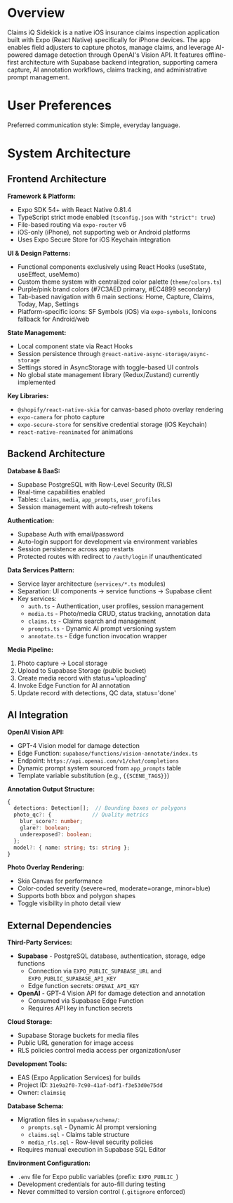 # Overview

Claims iQ Sidekick is a native iOS insurance claims inspection application built with Expo (React Native) specifically for iPhone devices. The app enables field adjusters to capture photos, manage claims, and leverage AI-powered damage detection through OpenAI's Vision API. It features offline-first architecture with Supabase backend integration, supporting camera capture, AI annotation workflows, claims tracking, and administrative prompt management.

# User Preferences

Preferred communication style: Simple, everyday language.

# System Architecture

## Frontend Architecture

**Framework & Platform:**
- Expo SDK 54+ with React Native 0.81.4
- TypeScript strict mode enabled (`tsconfig.json` with `"strict": true`)
- File-based routing via `expo-router` v6
- iOS-only (iPhone), not supporting web or Android platforms
- Uses Expo Secure Store for iOS Keychain integration

**UI & Design Patterns:**
- Functional components exclusively using React Hooks (useState, useEffect, useMemo)
- Custom theme system with centralized color palette (`theme/colors.ts`)
- Purple/pink brand colors (#7C3AED primary, #EC4899 secondary)
- Tab-based navigation with 6 main sections: Home, Capture, Claims, Today, Map, Settings
- Platform-specific icons: SF Symbols (iOS) via `expo-symbols`, Ionicons fallback for Android/web

**State Management:**
- Local component state via React Hooks
- Session persistence through `@react-native-async-storage/async-storage`
- Settings stored in AsyncStorage with toggle-based UI controls
- No global state management library (Redux/Zustand) currently implemented

**Key Libraries:**
- `@shopify/react-native-skia` for canvas-based photo overlay rendering
- `expo-camera` for photo capture
- `expo-secure-store` for sensitive credential storage (iOS Keychain)
- `react-native-reanimated` for animations

## Backend Architecture

**Database & BaaS:**
- Supabase PostgreSQL with Row-Level Security (RLS)
- Real-time capabilities enabled
- Tables: `claims`, `media`, `app_prompts`, `user_profiles`
- Session management with auto-refresh tokens

**Authentication:**
- Supabase Auth with email/password
- Auto-login support for development via environment variables
- Session persistence across app restarts
- Protected routes with redirect to `/auth/login` if unauthenticated

**Data Services Pattern:**
- Service layer architecture (`services/*.ts` modules)
- Separation: UI components → service functions → Supabase client
- Key services:
  - `auth.ts` - Authentication, user profiles, session management
  - `media.ts` - Photo/media CRUD, status tracking, annotation data
  - `claims.ts` - Claims search and management
  - `prompts.ts` - Dynamic AI prompt versioning system
  - `annotate.ts` - Edge function invocation wrapper

**Media Pipeline:**
1. Photo capture → Local storage
2. Upload to Supabase Storage (public bucket)
3. Create media record with status='uploading'
4. Invoke Edge Function for AI annotation
5. Update record with detections, QC data, status='done'

## AI Integration

**OpenAI Vision API:**
- GPT-4 Vision model for damage detection
- Edge Function: `supabase/functions/vision-annotate/index.ts`
- Endpoint: `https://api.openai.com/v1/chat/completions`
- Dynamic prompt system sourced from `app_prompts` table
- Template variable substitution (e.g., `{{SCENE_TAGS}}`)

**Annotation Output Structure:**
```typescript
{
  detections: Detection[];  // Bounding boxes or polygons
  photo_qc?: {             // Quality metrics
    blur_score?: number;
    glare?: boolean;
    underexposed?: boolean;
  };
  model?: { name: string; ts: string };
}
```

**Photo Overlay Rendering:**
- Skia Canvas for performance
- Color-coded severity (severe=red, moderate=orange, minor=blue)
- Supports both bbox and polygon shapes
- Toggle visibility in photo detail view

## External Dependencies

**Third-Party Services:**
- **Supabase** - PostgreSQL database, authentication, storage, edge functions
  - Connection via `EXPO_PUBLIC_SUPABASE_URL` and `EXPO_PUBLIC_SUPABASE_API_KEY`
  - Edge function secrets: `OPENAI_API_KEY`
- **OpenAI** - GPT-4 Vision API for damage detection and annotation
  - Consumed via Supabase Edge Function
  - Requires API key in function secrets

**Cloud Storage:**
- Supabase Storage buckets for media files
- Public URL generation for image access
- RLS policies control media access per organization/user

**Development Tools:**
- EAS (Expo Application Services) for builds
- Project ID: `31e9a2f0-7c90-41af-bdf1-f3e53d0e75dd`
- Owner: `claimsiq`

**Database Schema:**
- Migration files in `supabase/schema/`:
  - `prompts.sql` - Dynamic AI prompt versioning
  - `claims.sql` - Claims table structure
  - `media_rls.sql` - Row-level security policies
- Requires manual execution in Supabase SQL Editor

**Environment Configuration:**
- `.env` file for Expo public variables (prefix: `EXPO_PUBLIC_`)
- Development credentials for auto-fill during testing
- Never committed to version control (`.gitignore` enforced)